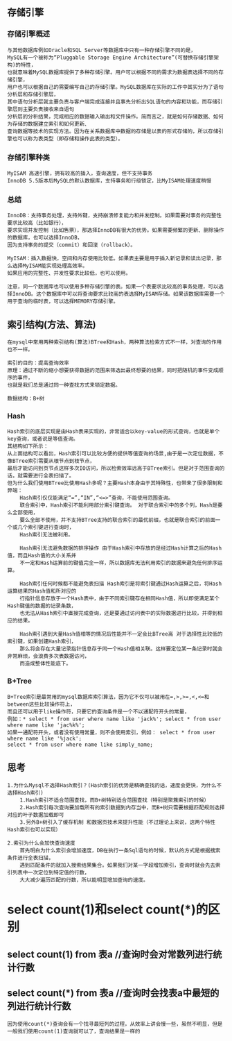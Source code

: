 ## 存储引擎
### 存储引擎概述
    与其他数据库例如Oracle和SQL Server等数据库中只有一种存储引擎不同的是，
    MySQL有一个被称为“Pluggable Storage Engine Architecture”(可替换存储引擎架构)的特性，
    也就意味着MySQL数据库提供了多种存储引擎。用户可以根据不同的需求为数据表选择不同的存储引擎，
    用户也可以根据自己的需要编写自己的存储引擎。MySQL数据库在实际的工作中其实分为了语句分析层和存储引擎层，
    其中语句分析层就主要负责与客户端完成连接并且事先分析出SQL语句的内容和功能，而存储引擎层则主要负责接收来自语句
    分析层的分析结果，完成相应的数据输入输出和文件操作。简而言之，就是如何存储数据、如何为存储的数据建立索引和如何更新、
    查询数据等技术的实现方法。因为在关系数据库中数据的存储是以表的形式存储的，所以存储引擎也可以称为表类型（即存储和操作此表的类型）。

### 存储引擎种类
    MyISAM 高速引擎，拥有较高的插入，查询速度，但不支持事务
    InnoDB 5.5版本后MySQL的默认数据库，支持事务和行级锁定，比MyISAM处理速度稍慢
    
### 总结
    InnoDB：支持事务处理，支持外键，支持崩溃修复能力和并发控制。如果需要对事务的完整性要求比较高（比如银行），
    要求实现并发控制（比如售票），那选择InnoDB有很大的优势。如果需要频繁的更新、删除操作的数据库，也可以选择InnoDB，
    因为支持事务的提交（commit）和回滚（rollback）。
    
    MyISAM：插入数据快，空间和内存使用比较低。如果表主要是用于插入新记录和读出记录，那么选择MyISAM能实现处理高效率。
    如果应用的完整性、并发性要求比较低，也可以使用。
    
    注意，同一个数据库也可以使用多种存储引擎的表。如果一个表要求比较高的事务处理，可以选择InnoDB。这个数据库中可以将查询要求比较高的表选择MyISAM存储。如果该数据库需要一个用于查询的临时表，可以选择MEMORY存储引擎。 

## 索引结构(方法、算法)
    在mysql中常用两种索引结构(算法)BTree和Hash，两种算法检索方式不一样，对查询的作用也不一样。
    
    索引的目的：提高查询效率
    原理：通过不断的缩小想要获得数据的范围来筛选出最终想要的结果，同时把随机的事件变成顺序的事件，
    也就是我们总是通过同一种查找方式来锁定数据。
    
    数据结构：B+树

### Hash
    Hash索引的底层实现是由Hash表来实现的，非常适合以key-value的形式查询，也就是单个key查询，或者说是等值查询。
    其结构如下所示：
    从上面结构可以看出，Hash索引可以比较方便的提供等值查询的场景,由于是一次定位数据，不像BTree索引需要从根节点到枝节点，
    最后才能访问到页节点这样多次IO访问，所以检索效率远高于BTree索引。但是对于范围查询的话，就需要进行全表扫描了。
    但为什么我们使用BTree比使用Hash多呢？主要Hash本身由于其特殊性，也带来了很多限制和弊端：
        Hash索引仅仅能满足“=”,“IN”,“<=>”查询，不能使用范围查询。
        联合索引中，Hash索引不能利用部分索引键查询。 对于联合索引中的多个列，Hash是要么全部使用，
        要么全部不使用，并不支持BTree支持的联合索引的最优前缀，也就是联合索引的前面一个或几个索引键进行查询时，
        Hash索引无法被利用。
        
        Hash索引无法避免数据的排序操作 由于Hash索引中存放的是经过Hash计算之后的Hash值，而且Hash值的大小关系并
        不一定和Hash运算前的键值完全一样，所以数据库无法利用索引的数据来避免任何排序运算。
        
        Hash索引任何时候都不能避免表扫描 Hash索引是将索引键通过Hash运算之后，将Hash运算结果的Hash值和所对应的
        行指针信息存放于一个Hash表中，由于不同索引键存在相同Hash值，所以即使满足某个Hash键值的数据的记录条数，
        也无法从Hash索引中直接完成查询，还是要通过访问表中的实际数据进行比较，并得到相应的结果。
        
        Hash索引遇到大量Hash值相等的情况后性能并不一定会比BTree高 对于选择性比较低的索引键，如果创建Hash索引，
        那么将会存在大量记录指针信息存于同一个Hash值相关联。这样要定位某一条记录时就会非常麻烦，会浪费多次表数据访问，
        而造成整体性能底下。

### B+Tree
    B+Tree索引是最常用的mysql数据库索引算法，因为它不仅可以被用在=,>,>=,<,<=和between这些比较操作符上，
    而且还可以用于like操作符，只要它的查询条件是一个不以通配符开头的常量，
    例如：* select * from user where name like 'jack%'; select * from user where name like 'jac%k%'; 
    如果一通配符开头，或者没有使用常量，则不会使用索引，例如： select * from user where name like '%jack'; 
    select * from user where name like simply_name;
    
## 思考
    1.为什么Mysql不选择Hash索引？(Hash索引的优势是精确查找的话，速度会更快，为什么不选择Hash索引)
        1.Hash索引不适合范围查找，而B+树特别适合范围查找（特别是聚簇索引的时候）
        2.Hash索引每次查询要加载所有的索引数据到内存当中，而B+树只需要根据匹配规则选择对应的叶子数据加载即可
        3.另外B+树引入了缓存机制 和数据页技术来提升性能（不过理论上来说，这两个特性Hash索引也可以实现）

    2.索引为什么会加快查询速度
        首先明白为什么索引会增加速度，DB在执行一条Sql语句的时候，默认的方式是根据搜索条件进行全表扫描，
        遇到匹配条件的就加入搜索结果集合。如果我们对某一字段增加索引，查询时就会先去索引列表中一次定位到特定值的行数，
        大大减少遍历匹配的行数，所以能明显增加查询的速度。 
   
# select count(1)和select count(*)的区别
## select count(1) from 表a //查询时会对常数列进行统计行数
## select count(*) from 表a //查询时会找表a中最短的列进行统计行数

    因为使用count(*)查询会有一个找寻最短列的过程，从效率上讲会慢一些，虽然不明显，但是
    一般我们使用count(1)查询就可以了，查询结果是一样的
   
